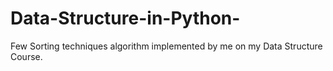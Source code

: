# Data-Structure-in-Python-
Few Sorting techniques algorithm implemented by me on my Data Structure Course.
